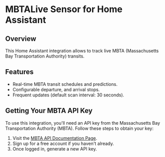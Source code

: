 # MBTALive Sensor for Home Assistant

## Overview

This Home Assistant integration allows to track live MBTA (Massachusetts Bay Transportation Authority) transits. 

## Features

- Real-time MBTA transit schedules and predictions.
- Configurable departure, and arrival stops.
- Frequent updates (default scan interval: 30 seconds).

## Getting Your MBTA API Key

To use this integration, you'll need an API key from the Massachusetts Bay Transportation Authority (MBTA). Follow these steps to obtain your key:

1. Visit the [MBTA API Documentation Page](https://api-v3.mbta.com/).
2. Sign up for a free account if you haven't already.
3. Once logged in, generate a new API key.
